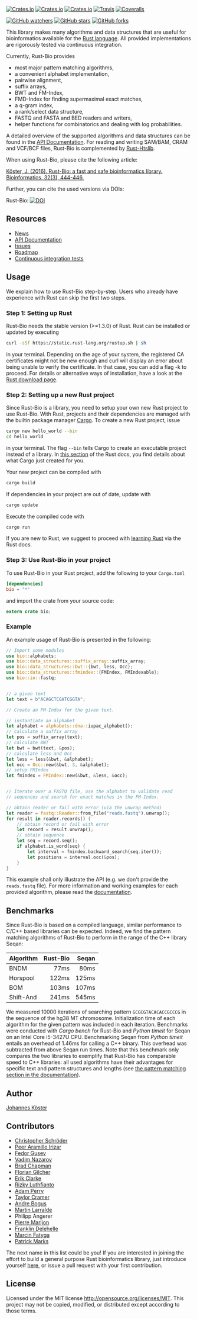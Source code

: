 [![Crates.io](https://img.shields.io/crates/d/bio.svg)](https://crates.io/crates/bio)
[![Crates.io](https://img.shields.io/crates/v/bio.svg)](https://crates.io/crates/bio)
[![Crates.io](https://img.shields.io/crates/l/bio.svg)](https://crates.io/crates/bio)
[![Travis](https://img.shields.io/travis/rust-bio/rust-bio.svg)](https://travis-ci.org/rust-bio/rust-bio)
[![Coveralls](https://img.shields.io/coveralls/rust-bio/rust-bio.svg)](https://coveralls.io/github/rust-bio/rust-bio)

[![GitHub watchers](https://img.shields.io/github/watchers/rust-bio/rust-bio.svg?style=social&label=Watch)](https://github.com/rust-bio/rust-bio/watchers)
[![GitHub stars](https://img.shields.io/github/stars/rust-bio/rust-bio.svg?style=social&label=Star)](https://github.com/rust-bio/rust-bio/stargazers)
[![GitHub forks](https://img.shields.io/github/forks/rust-bio/rust-bio.svg?style=social&label=Fork)](https://github.com/rust-bio/rust-bio/network)

This library makes many algorithms and data structures that are useful for bioinformatics available for the [Rust language](https://www.rust-lang.org).
All provided implementations are rigorously tested via continuous
integration.

Currently, Rust-Bio provides

* most major pattern matching algorithms,
* a convenient alphabet implementation,
* pairwise alignment,
* suffix arrays,
* BWT and FM-Index,
* FMD-Index for finding supermaximal exact matches,
* a q-gram index,
* a rank/select data structure,
* FASTQ and FASTA and BED readers and writers,
* helper functions for combinatorics and dealing with log probabilities.

A detailed overview of the supported algorithms and data structures can be found in the [API Documentation](https://docs.rs/bio).
For reading and writing SAM/BAM, CRAM and VCF/BCF files, Rust-Bio is complemented by [Rust-Htslib](https://github.com/rust-bio/rust-htslib).

When using Rust-Bio, please cite the following article:

[Köster, J. (2016). Rust-Bio: a fast and safe bioinformatics library. Bioinformatics, 32(3), 444-446.](http://bioinformatics.oxfordjournals.org/content/early/2015/10/06/bioinformatics.btv573.short?rss=1)

Further, you can cite the used versions via DOIs:

Rust-Bio: [![DOI](https://zenodo.org/badge/29821195.svg)](https://zenodo.org/badge/latestdoi/29821195)

## Resources

* [News](https://github.com/rust-bio/rust-bio/releases)
* [API Documentation](https://docs.rs/bio)
* [Issues](https://github.com/rust-bio/rust-bio/issues)
* [Roadmap](https://github.com/rust-bio/rust-bio/issues/3)
* [Continuous integration tests](https://travis-ci.org/rust-bio/rust-bio)


## Usage

We explain how to use Rust-Bio step-by-step. Users who already have experience with Rust can skip the first two steps.

### Step 1: Setting up Rust

Rust-Bio needs the stable version (>=1.3.0) of Rust.
Rust can be installed or updated by executing

```bash
curl -sSf https://static.rust-lang.org/rustup.sh | sh
```
in your terminal. Depending on the age of your system, the registered CA certificates might not be new enough and curl will display an error about being unable to verify the certificate. In that case, you can add a flag -k to proceed.
For details or alternative ways of installation, have a look at the [Rust download page](https://www.rust-lang.org/install.html).

### Step 2: Setting up a new Rust project

Since Rust-Bio is a library, you need to setup your own new Rust project to use Rust-Bio.
With Rust, projects and their dependencies are managed with the builtin package manager [Cargo](https://crates.io/).
To create a new Rust project, issue

```bash
cargo new hello_world --bin
cd hello_world
```
in your terminal. The flag `--bin` tells Cargo to create an executable project instead of a library.
In [this section](https://doc.rust-lang.org/nightly/book/hello-cargo.html#a-new-project) of the Rust docs, you find details about what Cargo just created for you.

Your new project can be compiled with
```bash
cargo build
```
If dependencies in your project are out of date, update with
```bash
cargo update
```
Execute the compiled code with
```bash
cargo run
```
If you are new to Rust, we suggest to proceed with [learning Rust](https://doc.rust-lang.org/nightly/book/learn-rust.html) via the Rust docs.

### Step 3: Use Rust-Bio in your project

To use Rust-Bio in your Rust project, add the following to your `Cargo.toml`

```toml
[dependencies]
bio = "*"
```

and import the crate from your source code:

```rust
extern crate bio;
```

### Example

An example usage of Rust-Bio is presented in the following:

```rust
// Import some modules
use bio::alphabets;
use bio::data_structures::suffix_array::suffix_array;
use bio::data_structures::bwt::{bwt, less, Occ};
use bio::data_structures::fmindex::{FMIndex, FMIndexable};
use bio::io::fastq;


// a given text
let text = b"ACAGCTCGATCGGTA";

// Create an FM-Index for the given text.

// instantiate an alphabet
let alphabet = alphabets::dna::iupac_alphabet();
// calculate a suffix array
let pos = suffix_array(text);
// calculate BWT
let bwt = bwt(text, &pos);
// calculate less and Occ
let less = less(&bwt, &alphabet);
let occ = Occ::new(&bwt, 3, &alphabet);
// setup FMIndex
let fmindex = FMIndex::new(&bwt, &less, &occ);


// Iterate over a FASTQ file, use the alphabet to validate read
// sequences and search for exact matches in the FM-Index.

// obtain reader or fail with error (via the unwrap method)
let reader = fastq::Reader::from_file("reads.fastq").unwrap();
for result in reader.records() {
    // obtain record or fail with error
    let record = result.unwrap();
    // obtain sequence
    let seq = record.seq();
    if alphabet.is_word(seq) {
        let interval = fmindex.backward_search(seq.iter());
        let positions = interval.occ(&pos);
    }
}
```

This example shall only illustrate the API (e.g. we don't provide the ``reads.fastq`` file). For more information and working examples for each provided algorithm, please read the [documentation](https://rust-bio.github.io/rust-bio).

## Benchmarks

Since Rust-Bio is based on a compiled language, similar performance to C/C++ based libraries can be expected. Indeed, we find the pattern matching algorithms of Rust-Bio to perform in the range of the C++ library Seqan:

| Algorithm | Rust-Bio | Seqan   |
| --------- | -------: | ------: |
| BNDM      | 77ms     | 80ms    |
| Horspool  | 122ms    | 125ms   |
| BOM       | 103ms    | 107ms   |
| Shift-And | 241ms    | 545ms   |

We measured 10000 iterations of searching pattern `GCGCGTACACACCGCCCG` in the sequence of the hg38 MT chromosome.
Initialization time of each algorithm for the given pattern was included in each iteration. Benchmarks were conducted with *Cargo bench* for Rust-Bio and *Python timeit* for Seqan on an Intel Core i5-3427U CPU.
Benchmarking Seqan from *Python timeit* entails an overhead of 1.46ms for calling a C++ binary. This overhead was subtracted from above Seqan run times.
Note that this benchmark only compares the two libraries to exemplify that Rust-Bio has comparable speed to C++ libraries: all used algorithms have their advantages for specific text and pattern structures and lengths (see [the pattern matching section in the documentation](https://docs.rs/bio/0.28.2/bio/pattern_matching/index.html)).

## Author

[Johannes Köster](https://github.com/johanneskoester)

## Contributors

* [Christopher Schröder](https://github.com/christopher-schroeder)
* [Peer Aramillo Irizar](https://github.com/parir)
* [Fedor Gusev](https://github.com/gusevfe)
* [Vadim Nazarov](https://github.com/vadimnazarov)
* [Brad Chapman](https://github.com/chapmanb)
* [Florian Gilcher](https://github.com/skade)
* [Erik Clarke](https://github.com/eclarke)
* [Rizky Luthfianto](https://github.com/rilut)
* [Adam Perry](https://github.com/dikaiosune)
* [Taylor Cramer](https://github.com/cramertj)
* [Andre Bogus](https://github.com/llogiq)
* [Martin Larralde](https://github.com/althonos)
* Philipp Angerer
* [Pierre Marijon](https://github.com/natir)
* [Franklin Delehelle](https://github.com/delehef)
* [Marcin Fatyga](https://github.com/rednum)
* [Patrick Marks](https://github.com/pmarks)

The next name in this list could be you! If you are interested in joining the effort to build a general purpose Rust bioinformatics library, just introduce yourself [here](https://github.com/rust-bio/rust-bio/issues/27), or issue a pull request with your first contribution.

## License

Licensed under the MIT license http://opensource.org/licenses/MIT. This project may not be copied, modified, or distributed except according to those terms.
